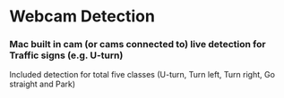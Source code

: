 # Webcam Detection
### Mac built in cam (or cams connected to) live detection for Traffic signs (e.g. U-turn)
Included detection for total five classes (U-turn, Turn left, Turn right, Go straight and Park)
